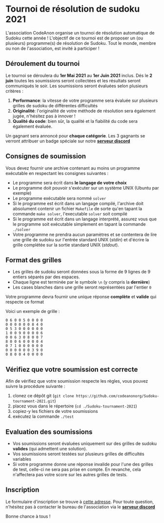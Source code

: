 # Tournoi de résolution de sudoku 2021

L'association CodeAnon organise un tournoi de résolution automatique de Sudoku cette année ! L'objectif de ce tournoi est de proposer un (ou plusieurs) programme(s) de résolution de Sudoku.
Tout le monde, membre ou non de l'association, est invité à participer !

## Déroulement du tournoi

Le tournoi se déroulera du **1er Mai 2021** au **1er Juin 2021** inclus. Dés le **2 juin** toutes les soumissions seront collectées et les résultats seront communiqués le soir. Les soumissions seront évaluées selon plusieurs critères :

1. **Performance**: la vitesse de votre programme sera évaluée sur plusieurs grilles de sudoku de différentes difficultés
2. **Originalité**: l'originalité de votre méthode de résolution sera également jugée, n'hésitez pas à innover !
3. **Qualité du code**: bien sûr, la qualité et la fiabilité du code sera également évaluée.

Un gagnant sera annoncé pour **chaque catégorie**. Les 3 gagnants se verront attribuer un badge spéciale sur notre **[serveur discord](https://codeanon.org/discord/)**


## Consignes de soumission

Vous devez fournir une archive contenant au moins un programme exécutable en respectant les consignes suivantes :
+ Le programme sera écrit dans **le langage de votre choix**
+ Le programme doit pouvoir s'exécuter sur un système UNIX (Ubuntu par exemple)
+ Le programme exécutable sera nommé `solver`
+ Si le programme est écrit dans un langage compilé, l'archive doit absolument contenir un fichier `Makefile` de sorte qu'en tapant la commande `make solver`, l'executable `solver` soit compilé
+ Si le programme est écrit dans un langage interprété, assurez vous que le programme soit exécutable simplement en tapant la commande `./solver`
+ Votre programme ne prendra aucun paramètres et se contentera de lire une grille de sudoku sur l'entrée standard UNIX (*stdin*) et d'écrire la grille complétée sur la sortie standard UNIX (*stdout*).

## Format des grilles

+ Les grilles de sudoku seront données sous la forme de 9 lignes de 9 entiers séparés par des espaces.
+ Chaque ligne est terminée par le symbole `\n` (y compris la **dernière**)
+ Les cases blanches dans une grille seront représentées par l'entier `0`

Votre programme devra fournir une unique réponse **complète** et **valide** qui respecte ce format

Voici un exemple de grille :

```
0 6 0 0 5 0 0 0 0
0 0 0 0 0 0 8 4 0
0 5 3 0 0 0 0 0 0
1 0 0 9 0 0 0 0 6
0 0 6 3 0 8 0 0 7
8 0 0 6 0 0 0 0 4
0 7 1 0 0 0 0 0 0
0 0 0 0 0 0 3 9 0
0 8 0 0 4 0 0 0 0
```

## Vérifiez que votre soumission est correcte

Afin de vérifiez que votre soumission respecte les règles, vous pouvez suivre la procédure suivante :

1. clonez ce dépôt git (`git clone https://github.com/codeanonorg/Sudoku-tournament-2021.git`)
2. placez vous dans le répertoire (`cd ./Sudoku-tournament-2021`)
3. copiez-y les fichiers de votre soumissions
4. exécutez la commande `./test`

## Evaluation des soumissions

+ Vos soumissions seront évaluées uniquement sur des grilles de sudoku **valides** (qui admettent une solution).
+ Vos soumissions seront testées sur plusieurs grilles de difficultés variables
+ Si votre programme donne une réponse invalide pour l'une des grilles de test, celle-ci ne sera pas prise en compte. En revanche, cela n'affectera pas votre score sur les autres grilles de tests.

## Inscription

Le formulaire d'inscription se trouve à [cette adresse](https://forms.gle/dazkNZcMjmM6g4Ag9).
Pour toute question, n'hésitez pas à contacter le bureau de l'association via le **[serveur discord](https://codeanon.org/discord)**

Bonne chance à tous !
